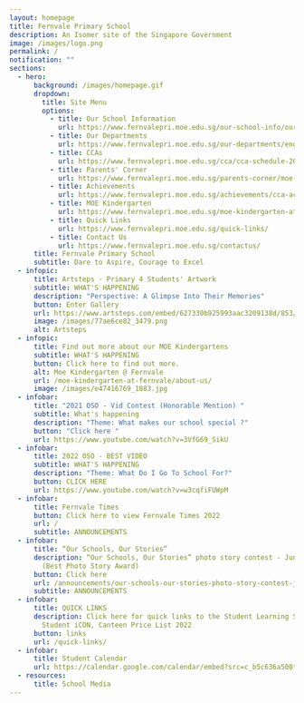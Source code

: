 ```yaml
---
layout: homepage
title: Fernvale Primary School
description: An Isomer site of the Singapore Government
image: /images/logo.png
permalink: /
notification: ""
sections:
  - hero:
      background: /images/homepage.gif
      dropdown:
        title: Site Menu
        options:
          - title: Our School Information
            url: https://www.fernvalepri.moe.edu.sg/our-school-info/our-crest/
          - title: Our Departments
            url: https://www.fernvalepri.moe.edu.sg/our-departments/english-language/
          - title: CCAs
            url: https://www.fernvalepri.moe.edu.sg/cca/cca-schedule-2023/
          - title: Parents' Corner
            url: https://www.fernvalepri.moe.edu.sg/parents-corner/moe-sexuality-education-information-for-parents/
          - title: Achievements
            url: https://www.fernvalepri.moe.edu.sg/achievements/cca-academic-achievements/
          - title: MOE Kindergarten
            url: https://www.fernvalepri.moe.edu.sg/moe-kindergarten-at-fernvale/about-us/
          - title: Quick Links
            url: https://www.fernvalepri.moe.edu.sg/quick-links/
          - title: Contact Us
            url: https://www.fernvalepri.moe.edu.sg/contactus/
      title: Fernvale Primary School
      subtitle: Dare to Aspire, Courage to Excel
  - infopic:
      title: Artsteps - Primary 4 Students' Artwork
      subtitle: WHAT'S HAPPENING
      description: "Perspective: A Glimpse Into Their Memories"
      button: Enter Gallery
      url: https://www.artsteps.com/embed/627330b925993aac3209138d/853/480
      image: /images/77ae6ce82_3479.png
      alt: Artsteps
  - infopic:
      title: Find out more about our MOE Kindergartens
      subtitle: WHAT'S HAPPENING
      button: Click here to find out more.
      alt: Moe Kindergarten @ Fernvale
      url: /moe-kindergarten-at-fernvale/about-us/
      image: /images/e47416769_1883.jpg
  - infobar:
      title: "2021 OSO - Vid Contest (Honorable Mention) "
      subtitle: What's happening
      description: "Theme: What makes our school special ?"
      button: "Click here "
      url: https://www.youtube.com/watch?v=3VfG69_SikU
  - infobar:
      title: 2022 OSO - BEST VIDEO
      subtitle: WHAT'S HAPPENING
      description: "Theme: What Do I Go To School For?"
      button: CLICK HERE
      url: https://www.youtube.com/watch?v=w3cqfiFUWpM
  - infobar:
      title: Fernvale Times
      button: Click here to view Fernvale Times 2022
      url: /
      subtitle: ANNOUNCEMENTS
  - infobar:
      title: “Our Schools, Our Stories”
      description: “Our Schools, Our Stories” photo story contest - Junior Category
        (Best Photo Story Award)
      button: Click here
      url: /announcements/our-schools-our-stories-photo-story-contest-junior-category-best-photo-story-award/
      subtitle: ANNOUNCEMENTS
  - infobar:
      title: QUICK LINKS
      description: Click here for quick links to the Student Learning Space (SLS),
        Student iCON, Canteen Price List 2022
      button: links
      url: /quick-links/
  - infobar:
      title: Student Calendar
      url: https://calendar.google.com/calendar/embed?src=c_b5c636a500fe24b26b8b2e3da391e17448a38ca2aa3e3a2edaa33e39af157ed9%40group.calendar.google.com&ctz=Asia%2FSingapore
  - resources:
      title: School Media
---
```

